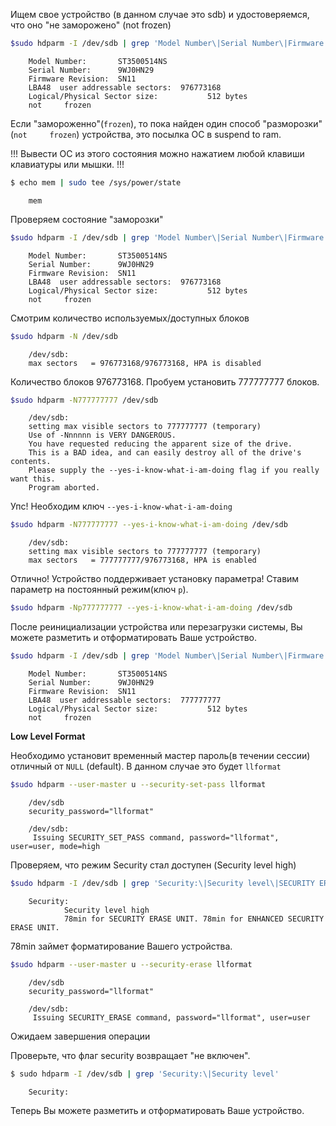 
Ищем свое устройство (в данном случае это sdb) и удостоверяемся, что оно "не 
заморожено" (not     frozen)
```bash
$sudo hdparm -I /dev/sdb | grep 'Model Number\|Serial Number\|Firmware Revision\|frozen\|LBA48\|Sector size'
```

        Model Number:       ST3500514NS                             
        Serial Number:      9WJ0HN29
        Firmware Revision:  SN11
        LBA48  user addressable sectors:  976773168
        Logical/Physical Sector size:           512 bytes
        not     frozen


Если "замороженно"(`frozen`), то пока найден один способ "разморозки"(`not     frozen`) устройства, это 
посылка ОС в suspend to ram.

!!! Вывести ОС из этого состояния можно нажатием любой клавиши клавиатуры или 
мышки. !!!

```bash
$ echo mem | sudo tee /sys/power/state
```

        mem


Проверяем состояние "заморозки"

```bash
$sudo hdparm -I /dev/sdb | grep 'Model Number\|Serial Number\|Firmware Revision\|frozen\|LBA48\|Sector size'
```

        Model Number:       ST3500514NS                             
        Serial Number:      9WJ0HN29
        Firmware Revision:  SN11
        LBA48  user addressable sectors:  976773168
        Logical/Physical Sector size:           512 bytes
        not     frozen

Смотрим количество используемых/доступных блоков
```bash
$sudo hdparm -N /dev/sdb
```

        /dev/sdb:
        max sectors   = 976773168/976773168, HPA is disabled

Количество блоков 976773168. Пробуем установить 777777777 блоков.
```bash
$sudo hdparm -N777777777 /dev/sdb
```

        /dev/sdb:
        setting max visible sectors to 777777777 (temporary)
        Use of -Nnnnnn is VERY DANGEROUS.
        You have requested reducing the apparent size of the drive.
        This is a BAD idea, and can easily destroy all of the drive's contents.
        Please supply the --yes-i-know-what-i-am-doing flag if you really want this.
        Program aborted.

Упс! Необходим ключ `--yes-i-know-what-i-am-doing`

```bash
$sudo hdparm -N777777777 --yes-i-know-what-i-am-doing /dev/sdb
```

        /dev/sdb:
        setting max visible sectors to 777777777 (temporary)
        max sectors   = 777777777/976773168, HPA is enabled

Отлично! Устройство поддерживает установку параметра! Ставим параметр на 
постоянный режим(ключ `p`).
```bash
$sudo hdparm -Np777777777 --yes-i-know-what-i-am-doing /dev/sdb
```
После реинициализации устройства или перезагрузки системы, Вы можете разметить и отформатировать Ваше устройство.
```bash
$sudo hdparm -I /dev/sdb | grep 'Model Number\|Serial Number\|Firmware Revision\|frozen\|LBA48\|Sector size'
```

        Model Number:       ST3500514NS                             
        Serial Number:      9WJ0HN29
        Firmware Revision:  SN11
        LBA48  user addressable sectors:  777777777
        Logical/Physical Sector size:           512 bytes
        not     frozen

**Low Level Format**

Необходимо установит временный мастер пароль(в течении сессии) отличный от `NULL`
(default). В данном случае это будет `llformat`
```bash
$sudo hdparm --user-master u --security-set-pass llformat 
```

        /dev/sdb
        security_password="llformat"

        /dev/sdb:
         Issuing SECURITY_SET_PASS command, password="llformat", user=user, mode=high


Проверяем, что режим Security стал доступен (Security level high) 
```bash
$sudo hdparm -I /dev/sdb | grep 'Security:\|Security level\|SECURITY ERASE UNIT.'
```

        Security:
                Security level high
                78min for SECURITY ERASE UNIT. 78min for ENHANCED SECURITY ERASE UNIT.


78min займет форматирование Вашего устройства.
```bash
$sudo hdparm --user-master u --security-erase llformat 
```

        /dev/sdb
        security_password="llformat"

        /dev/sdb:
         Issuing SECURITY_ERASE command, password="llformat", user=user

Ожидаем завершения операции

Проверьте, что флаг security возвращает "не включен". 
```bash
$ sudo hdparm -I /dev/sdb | grep 'Security:\|Security level'
```

        Security:


Теперь Вы можете разметить и отформатировать Ваше устройство.
